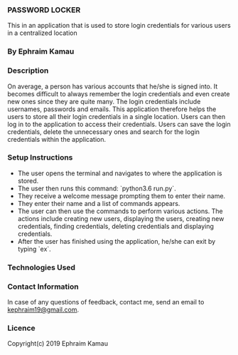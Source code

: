 ### PASSWORD LOCKER
This in an application that is used to store login credentials for various users in a centralized location

### By Ephraim Kamau

### Description
On average, a person has various accounts that he/she is signed into. It becomes difficult to always remember the login credentials and even create new ones since they are quite many. The login credentials include usernames, passwords and emails.
This application therefore helps the users to store all their login credentials in a single location. Users can then log in to the application to access their credentials.
Users can save the login credentials, delete the unnecessary ones and search for the login credentials within the application.

### Setup Instructions
<ul>
<li>The user opens the terminal and navigates to where the application is stored.</li>
<li>The user then runs this command: `python3.6 run.py`.</li>
<li>They receive a welcome message prompting them to enter their name.</li>
<li>They enter their name and a list of commands appears.</li>
<li>The user can then use the commands to perform various actions. The actions include creating new users, displaying the users, creating new credentials, finding credentials, deleting credentials and displaying credentials.</li>
<li>After the user has finished using the application, he/she can exit by typing `ex`.</li>
</ul>

### Technologies Used
<ul>
<Python 3.6</li>
</ul>

### Contact Information
 In case of any questions of feedback, contact me, send an email to kephraim19@gmail.com.

### Licence
Copyright(c) 2019 Ephraim Kamau
